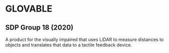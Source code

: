 # GLOVABLE
## SDP Group 18 (2020)
A product for the visually impaired that uses LiDAR to measure distances to objects and translates that data to a tactile feedback device.
